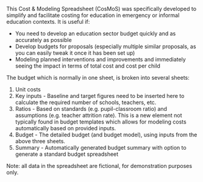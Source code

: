 This Cost & Modeling Spreadsheet (CosMoS) was specifically developed to simplify and facilitate costing for education in emergency or informal education contexts. It is useful if:

- You need to develop an education sector budget quickly and as accurately as possible
- Develop budgets for proposals (especially multiple similar proposals, as you can easily tweak it once it has been set up)
- Modeling planned interventions and improvements and immediately seeing the impact in terms of total cost and cost per child

The budget which is normally in one sheet, is broken into several sheets:

1. Unit costs
2. Key inputs - Baseline and target figures need to be inserted here to calculate the required number of schools, teachers, etc.
3. Ratios - Based on standards (e.g. pupil-classroom ratio) and assumptions (e.g. teacher attrition rate). This is a new element not typically found in budget templates which allows for modeling costs automatically based on provided inputs.
4. Budget - The detailed budget (and budget model), using inputs from the above three sheets.
5. Summary - Automatically generated budget summary with option to generate a standard budget spreadsheet

Note: all data in the spreadsheet are fictional, for demonstration purposes only.
